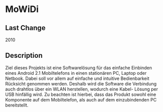 # MoWiDi

## Last Change
2010

## Description
Ziel dieses Projekts ist eine Softwarelösung
für das einfache Einbinden eines
Android 2.1 Mobiltelefons in einen stationären
PC, Laptop oder Netbook. Dabei
soll vor allem auf einfache und intuitive
Bedienbarkeit Rücksicht genommen
werden. Deshalb wird die Software
die Verbindung auch drahtlos über ein
WLAN herstellen, wodurch eine Kabel-
Lösung per USB hinfällig wird. Zu beachten
ist hierbei, dass das Produkt sowohl
eine Komponente auf dem Mobiltelefon,
als auch auf dem einzubindenden PC bereitstellt.
